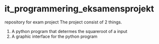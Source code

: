 # it_programmering_eksamensprojekt
repository for exam project
The project consist of 2 things. 
1. A python program that determes the squareroot of a input
2. A graphic interface for the python program
